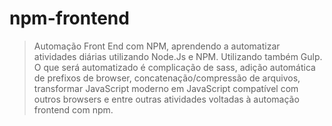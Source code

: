 # npm-frontend
> Automação Front End com NPM, aprendendo a automatizar atividades diárias utilizando Node.Js e NPM. Utilizando também Gulp. O que será automatizado é complicação de sass, adição automática de prefixos de browser, concatenação/compressão de arquivos, transformar JavaScript moderno em JavaScript compatível com outros browsers e entre outras atividades voltadas à automação frontend com npm. 